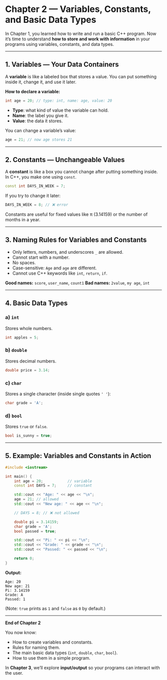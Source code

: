 # Chapter 2 — Variables, Constants, and Basic Data Types

In Chapter 1, you learned how to write and run a basic C++ program. Now it’s time to understand **how to store and work with information** in your programs using variables, constants, and data types.

---

## 1. Variables — Your Data Containers

A **variable** is like a labeled box that stores a value. You can put something inside it, change it, and use it later.

**How to declare a variable:**

```cpp
int age = 20; // type: int, name: age, value: 20
```

* **Type**: what kind of value the variable can hold.
* **Name**: the label you give it.
* **Value**: the data it stores.

You can change a variable’s value:

```cpp
age = 21; // now age stores 21
```

---

## 2. Constants — Unchangeable Values

A **constant** is like a box you cannot change after putting something inside. In C++, you make one using `const`.

```cpp
const int DAYS_IN_WEEK = 7;
```

If you try to change it later:

```cpp
DAYS_IN_WEEK = 8; // ❌ error
```

Constants are useful for fixed values like π (3.14159) or the number of months in a year.

---

## 3. Naming Rules for Variables and Constants

* Only letters, numbers, and underscores `_` are allowed.
* Cannot start with a number.
* No spaces.
* Case-sensitive: `Age` and `age` are different.
* Cannot use C++ keywords like `int`, `return`, `if`.

**Good names:** `score`, `user_name`, `count1`
**Bad names:** `2value`, `my age`, `int`

---

## 4. Basic Data Types

### a) `int`

Stores whole numbers.

```cpp
int apples = 5;
```

### b) `double`

Stores decimal numbers.

```cpp
double price = 3.14;
```

### c) `char`

Stores a single character (inside single quotes `' '`):

```cpp
char grade = 'A';
```

### d) `bool`

Stores `true` or `false`.

```cpp
bool is_sunny = true;
```

---

## 5. Example: Variables and Constants in Action

```cpp
#include <iostream>

int main() {
    int age = 20;           // variable
    const int DAYS = 7;     // constant

    std::cout << "Age: " << age << "\n";
    age = 21; // allowed
    std::cout << "New age: " << age << "\n";

    // DAYS = 8; // ❌ not allowed

    double pi = 3.14159;
    char grade = 'A';
    bool passed = true;

    std::cout << "Pi: " << pi << "\n";
    std::cout << "Grade: " << grade << "\n";
    std::cout << "Passed: " << passed << "\n";

    return 0;
}
```

**Output:**

```
Age: 20
New age: 21
Pi: 3.14159
Grade: A
Passed: 1
```

(Note: `true` prints as `1` and `false` as `0` by default.)

---

**End of Chapter 2**

You now know:

* How to create variables and constants.
* Rules for naming them.
* The main basic data types (`int`, `double`, `char`, `bool`).
* How to use them in a simple program.

In **Chapter 3**, we’ll explore **input/output** so your programs can interact with the user.
